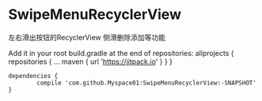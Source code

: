 # SwipeMenuRecyclerView
左右滑出按钮的RecyclerView  侧滑删除添加等功能


Add it in your root build.gradle at the end of repositories:
	allprojects {
		repositories {
			...
			maven { url 'https://jitpack.io' }
		}
	}
  
  	dependencies {
	        compile 'com.github.Myspace01:SwipeMenuRecyclerView:-SNAPSHOT'
	}
